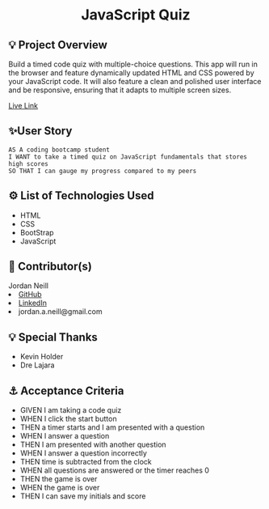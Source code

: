<h1 align='center'>JavaScript Quiz</h1>
<h2>💡 Project Overview</h2>
<p>Build a timed code quiz with multiple-choice questions. This app will run in the browser and feature dynamically updated HTML and CSS powered by your JavaScript code. It will also feature a clean and polished user interface and be responsive, ensuring that it adapts to multiple screen sizes.

<a href='https://jordanalexis6.github.io/codeQuiz/' target='_blank'>Live Link</a>

</p>

<h2> ✨User Story</h2>

```
AS A coding bootcamp student
I WANT to take a timed quiz on JavaScript fundamentals that stores high scores
SO THAT I can gauge my progress compared to my peers
```

<h2>⚙️ List of Technologies Used</h2>
<ul>
    <li>HTML</li>
    <li>CSS</li>
    <li>BootStrap</li>
    <li>JavaScript</li>
</ul>
<h2>📓 Contributor(s)</h2>
<div>Jordan Neill</div>
    <li><a href='https://github.com/jordanalexis6.github.io' target='_blank'>GitHub</a></li>
    <li><a href='https://www.linkedin.com/in/jordanalexis6' target='_blank'>LinkedIn</a></li>
    <li>jordan.a.neill@gmail.com</li>
</ul>
<h2>💡 Special Thanks</h2>
<ul>
    <li>Kevin Holder</li>
    <li>Dre Lajara</li>
</ul>

<h2>⚓ Acceptance Criteria</h2>

- GIVEN I am taking a code quiz
- WHEN I click the start button
- THEN a timer starts and I am presented with a question
- WHEN I answer a question
- THEN I am presented with another question
- WHEN I answer a question incorrectly
- THEN time is subtracted from the clock
- WHEN all questions are answered or the timer reaches 0
- THEN the game is over
- WHEN the game is over
- THEN I can save my initials and score
